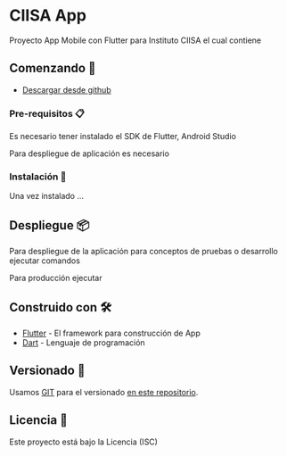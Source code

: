 # CIISA App

Proyecto App Mobile con Flutter para Instituto CIISA el cual contiene 

## Comenzando 🚀

+ [Descargar desde github](https://github.com/sebastianchavez/ciisa_flutter_app.git) 


### Pre-requisitos 📋
Es necesario tener instalado el SDK de Flutter, Android Studio

Para despliegue de aplicación es necesario


### Instalación 🔧

Una vez instalado ...


## Despliegue 📦

Para despliegue de la aplicación para conceptos de pruebas o desarrollo ejecutar comandos


Para producción ejecutar


## Construido con 🛠️

* [Flutter](https://flutter.dev/) - El framework para construcción de App
* [Dart](https://dart.dev/) - Lenguaje de programación

## Versionado 📌

Usamos [GIT](https://git-scm.com/) para el versionado [en este repositorio](https://github.com/sebastianchavez/ciisa_flutter_app).


## Licencia 📄

Este proyecto está bajo la Licencia (ISC)